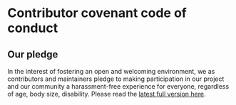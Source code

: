 # Contributor covenant code of conduct

## Our pledge

In the interest of fostering an open and welcoming environment, we as contributors and maintainers pledge to making
participation in our project and our community a harassment-free experience for everyone, regardless of age, body size,
disability. Please read the [latest full version here](https://www.contributor-covenant.org/).